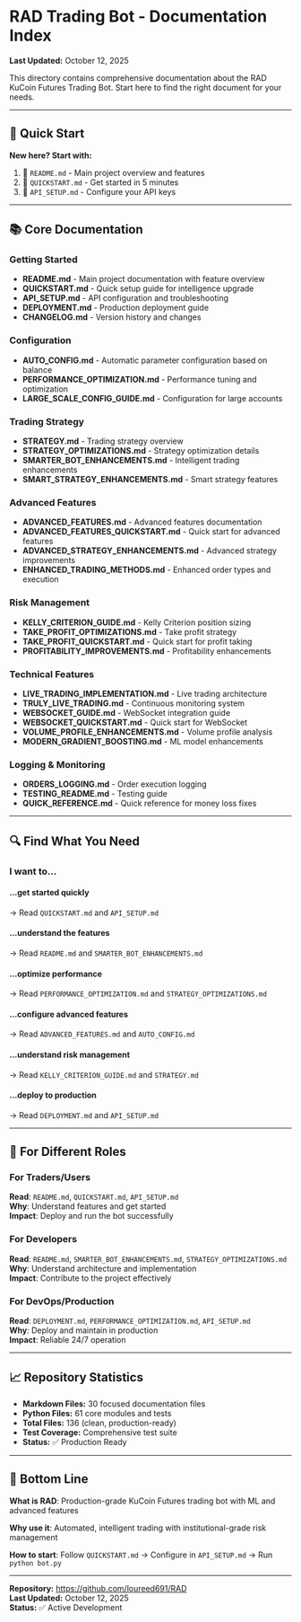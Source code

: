 # RAD Trading Bot - Documentation Index

**Last Updated:** October 12, 2025

This directory contains comprehensive documentation about the RAD KuCoin Futures Trading Bot. Start here to find the right document for your needs.

---

## 🎯 Quick Start

**New here? Start with:**
1. 📄 `README.md` - Main project overview and features
2. 📄 `QUICKSTART.md` - Get started in 5 minutes
3. 📄 `API_SETUP.md` - Configure your API keys

---

## 📚 Core Documentation

### Getting Started
- **README.md** - Main project documentation with feature overview
- **QUICKSTART.md** - Quick setup guide for intelligence upgrade
- **API_SETUP.md** - API configuration and troubleshooting
- **DEPLOYMENT.md** - Production deployment guide
- **CHANGELOG.md** - Version history and changes

### Configuration
- **AUTO_CONFIG.md** - Automatic parameter configuration based on balance
- **PERFORMANCE_OPTIMIZATION.md** - Performance tuning and optimization
- **LARGE_SCALE_CONFIG_GUIDE.md** - Configuration for large accounts

### Trading Strategy
- **STRATEGY.md** - Trading strategy overview
- **STRATEGY_OPTIMIZATIONS.md** - Strategy optimization details
- **SMARTER_BOT_ENHANCEMENTS.md** - Intelligent trading enhancements
- **SMART_STRATEGY_ENHANCEMENTS.md** - Smart strategy features

### Advanced Features
- **ADVANCED_FEATURES.md** - Advanced features documentation
- **ADVANCED_FEATURES_QUICKSTART.md** - Quick start for advanced features
- **ADVANCED_STRATEGY_ENHANCEMENTS.md** - Advanced strategy improvements
- **ENHANCED_TRADING_METHODS.md** - Enhanced order types and execution

### Risk Management
- **KELLY_CRITERION_GUIDE.md** - Kelly Criterion position sizing
- **TAKE_PROFIT_OPTIMIZATIONS.md** - Take profit strategy
- **TAKE_PROFIT_QUICKSTART.md** - Quick start for profit taking
- **PROFITABILITY_IMPROVEMENTS.md** - Profitability enhancements

### Technical Features
- **LIVE_TRADING_IMPLEMENTATION.md** - Live trading architecture
- **TRULY_LIVE_TRADING.md** - Continuous monitoring system
- **WEBSOCKET_GUIDE.md** - WebSocket integration guide
- **WEBSOCKET_QUICKSTART.md** - Quick start for WebSocket
- **VOLUME_PROFILE_ENHANCEMENTS.md** - Volume profile analysis
- **MODERN_GRADIENT_BOOSTING.md** - ML model enhancements

### Logging & Monitoring
- **ORDERS_LOGGING.md** - Order execution logging
- **TESTING_README.md** - Testing guide
- **QUICK_REFERENCE.md** - Quick reference for money loss fixes

---

## 🔍 Find What You Need

### I want to...

#### ...get started quickly
→ Read `QUICKSTART.md` and `API_SETUP.md`

#### ...understand the features
→ Read `README.md` and `SMARTER_BOT_ENHANCEMENTS.md`

#### ...optimize performance
→ Read `PERFORMANCE_OPTIMIZATION.md` and `STRATEGY_OPTIMIZATIONS.md`

#### ...configure advanced features
→ Read `ADVANCED_FEATURES.md` and `AUTO_CONFIG.md`

#### ...understand risk management
→ Read `KELLY_CRITERION_GUIDE.md` and `STRATEGY.md`

#### ...deploy to production
→ Read `DEPLOYMENT.md` and `API_SETUP.md`

---

## 🚀 For Different Roles

### For Traders/Users
**Read**: `README.md`, `QUICKSTART.md`, `API_SETUP.md`  
**Why**: Understand features and get started  
**Impact**: Deploy and run the bot successfully

### For Developers
**Read**: `README.md`, `SMARTER_BOT_ENHANCEMENTS.md`, `STRATEGY_OPTIMIZATIONS.md`  
**Why**: Understand architecture and implementation  
**Impact**: Contribute to the project effectively

### For DevOps/Production
**Read**: `DEPLOYMENT.md`, `PERFORMANCE_OPTIMIZATION.md`, `API_SETUP.md`  
**Why**: Deploy and maintain in production  
**Impact**: Reliable 24/7 operation

---

## 📈 Repository Statistics

- **Markdown Files:** 30 focused documentation files
- **Python Files:** 61 core modules and tests
- **Total Files:** 136 (clean, production-ready)
- **Test Coverage:** Comprehensive test suite
- **Status:** ✅ Production Ready

---

## 🎯 Bottom Line

**What is RAD**: Production-grade KuCoin Futures trading bot with ML and advanced features

**Why use it**: Automated, intelligent trading with institutional-grade risk management

**How to start**: Follow `QUICKSTART.md` → Configure in `API_SETUP.md` → Run `python bot.py`

---

**Repository:** https://github.com/loureed691/RAD  
**Last Updated:** October 12, 2025  
**Status:** ✅ Active Development
